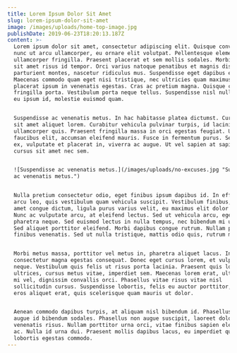 ```yaml
---
title: Lorem Ipsum Dolor Sit Amet
slug: lorem-ipsum-dolor-sit-amet
image: /images/uploads/home-top-image.jpg
publishDate: 2019-06-23T18:20:13.187Z
content: >-
  Lorem ipsum dolor sit amet, consectetur adipiscing elit. Quisque convallis
  nunc ut arcu ullamcorper, eu ornare elit volutpat. Pellentesque elementum
  ullamcorper fringilla. Praesent placerat et sem mollis sodales. Morbi auctor
  sit amet risus id tempor. Orci varius natoque penatibus et magnis dis
  parturient montes, nascetur ridiculus mus. Suspendisse eget dapibus est.
  Maecenas commodo quam eget nisi tristique, nec ultricies quam maximus. Sed
  placerat ipsum in venenatis egestas. Cras ac pretium magna. Quisque commodo
  fringilla porta. Vestibulum porta neque tellus. Suspendisse nisl nulla, congue
  eu ipsum id, molestie euismod quam.


  Suspendisse ac venenatis metus. In hac habitasse platea dictumst. Curabitur
  sit amet aliquet lorem. Curabitur vehicula pulvinar turpis, id lacinia orci
  ullamcorper quis. Praesent fringilla massa in orci egestas feugiat. Ut vel
  faucibus elit, accumsan eleifend mauris. Fusce in fermentum purus. Sed odio
  ex, vulputate et placerat in, viverra ac augue. Ut vel sapien at sapien auctor
  cursus sit amet nec sem.


  ![Suspendisse ac venenatis metus.](/images/uploads/no-excuses.jpg "Suspendisse
  ac venenatis metus.")


  Nulla pretium consectetur odio, eget finibus ipsum dapibus id. In efficitur
  arcu leo, quis vestibulum quam vehicula suscipit. Vestibulum finibus, eros sit
  amet congue dictum, ligula purus varius velit, eu maximus elit dolor sed nisi.
  Nunc ac vulputate arcu, at eleifend lectus. Sed ut vehicula arcu, eget
  pharetra neque. Sed euismod lectus in nulla tempus, nec bibendum mi ultrices.
  Sed aliquet porttitor eleifend. Morbi dapibus congue rutrum. Nullam posuere
  finibus venenatis. Sed ut nulla tristique, mattis odio quis, rutrum mauris.


  Morbi metus massa, porttitor vel metus in, pharetra aliquet lacus. In a velit
  consectetur magna egestas consequat. Donec eget cursus lorem, et vulputate
  neque. Vestibulum quis felis ut risus porta lacinia. Praesent quis lorem
  ultrices, cursus metus vitae, imperdiet sem. Maecenas lorem erat, ultrices eu
  mi vel, dignissim convallis orci. Phasellus vitae risus vitae nisl
  sollicitudin cursus. Suspendisse lobortis, felis eu auctor porttitor, libero
  eros aliquet erat, quis scelerisque quam mauris ut dolor.


  Aenean commodo dapibus turpis, at aliquam nisl bibendum id. Phasellus laoreet
  augue id bibendum sodales. Phasellus non augue suscipit, laoreet dolor nec,
  venenatis risus. Nullam porttitor urna orci, vitae finibus sapien elementum
  ac. Nulla id urna dui. Praesent mollis dapibus lacus, eu imperdiet quam. Fusce
  lobortis egestas commodo.
---
```


